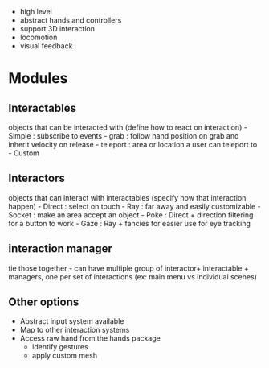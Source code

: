 - high level
- abstract hands and controllers
- support 3D interaction
- locomotion
- visual feedback
# Modules
## Interactables 
objects that can be interacted with (define how to react on interaction)
	- Simple : subscribe to events
	- grab : follow hand position on grab and inherit velocity on release
	- teleport : area or location a user can teleport to
	- Custom
## Interactors
objects that can interact with interactables (specify how that interaction happen)
	- Direct : select on touch
	- Ray : far away and easily customizable
	- Socket : make an area accept an object
	- Poke : Direct + direction filtering for a button to work
	- Gaze : Ray + fancies for easier use for eye tracking
## interaction manager
tie those together
	- can have multiple group of interactor+  interactable + managers, one per set of interactions (ex: main menu vs individual scenes)
## Other options
- Abstract input system available
- Map to other interaction systems
- Access raw hand from the hands package
	- identify gestures
	- apply custom mesh 